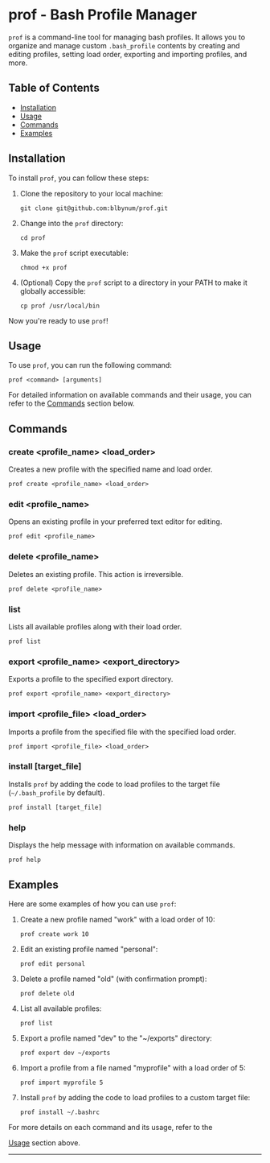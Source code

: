 # prof - Bash Profile Manager

`prof` is a command-line tool for managing bash profiles. It allows you to organize and manage custom `.bash_profile` contents by creating and editing profiles, setting load order, exporting and importing profiles, and more.

## Table of Contents

- [Installation](#installation)
- [Usage](#usage)
- [Commands](#commands)
- [Examples](#examples)

## Installation

To install `prof`, you can follow these steps:

1. Clone the repository to your local machine:

   ```shell
   git clone git@github.com:blbynum/prof.git
   ```

2. Change into the `prof` directory:

   ```shell
   cd prof
   ```

3. Make the `prof` script executable:

   ```shell
   chmod +x prof
   ```

4. (Optional) Copy the `prof` script to a directory in your PATH to make it globally accessible:

   ```shell
   cp prof /usr/local/bin
   ```

Now you're ready to use `prof`!

## Usage

To use `prof`, you can run the following command:

```shell
prof <command> [arguments]
```

For detailed information on available commands and their usage, you can refer to the [Commands](#commands) section below.

## Commands

### create <profile_name> <load_order>

Creates a new profile with the specified name and load order.

```shell
prof create <profile_name> <load_order>
```

### edit <profile_name>

Opens an existing profile in your preferred text editor for editing.

```shell
prof edit <profile_name>
```

### delete <profile_name>

Deletes an existing profile. This action is irreversible.

```shell
prof delete <profile_name>
```

### list

Lists all available profiles along with their load order.

```shell
prof list
```

### export <profile_name> <export_directory>

Exports a profile to the specified export directory.

```shell
prof export <profile_name> <export_directory>
```

### import <profile_file> <load_order>

Imports a profile from the specified file with the specified load order.

```shell
prof import <profile_file> <load_order>
```

### install [target_file]

Installs `prof` by adding the code to load profiles to the target file (`~/.bash_profile` by default).

```shell
prof install [target_file]
```

### help

Displays the help message with information on available commands.

```shell
prof help
```

## Examples

Here are some examples of how you can use `prof`:

1. Create a new profile named "work" with a load order of 10:

   ```shell
   prof create work 10
   ```

2. Edit an existing profile named "personal":

   ```shell
   prof edit personal
   ```

3. Delete a profile named "old" (with confirmation prompt):

   ```shell
   prof delete old
   ```

4. List all available profiles:

   ```shell
   prof list
   ```

5. Export a profile named "dev" to the "~/exports" directory:

   ```shell
   prof export dev ~/exports
   ```

6. Import a profile from a file named "myprofile" with a load order of 5:

   ```shell
   prof import myprofile 5
   ```

7. Install `prof` by adding the code to load profiles to a custom target file:

   ```shell
   prof install ~/.bashrc
   ```

For more details on each command and its usage, refer to the

[Usage](#usage) section above.

---